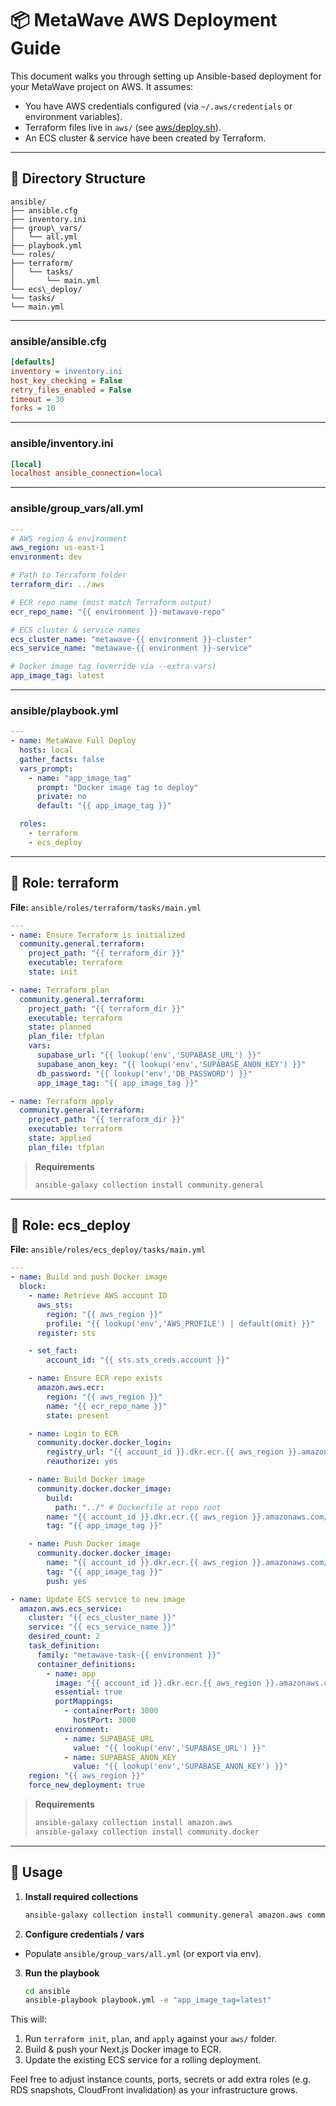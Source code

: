 # 📦 MetaWave AWS Deployment Guide

This document walks you through setting up Ansible-based deployment for your MetaWave project on AWS. It assumes:

- You have AWS credentials configured (via `~/.aws/credentials` or environment variables).
- Terraform files live in `aws/` (see [aws/deploy.sh](../aws/deploy.sh)).
- An ECS cluster & service have been created by Terraform.

---

## 📁 Directory Structure

```
ansible/
├── ansible.cfg
├── inventory.ini
├── group\_vars/
│   └── all.yml
├── playbook.yml
└── roles/
├── terraform/
│   └── tasks/
│       └── main.yml
└── ecs\_deploy/
└── tasks/
└── main.yml
```

---

### ansible/ansible.cfg

```ini
[defaults]
inventory = inventory.ini
host_key_checking = False
retry_files_enabled = False
timeout = 30
forks = 10
```

---

### ansible/inventory.ini

```ini
[local]
localhost ansible_connection=local
```

---

### ansible/group_vars/all.yml

```yaml
---
# AWS region & environment
aws_region: us-east-1
environment: dev

# Path to Terraform folder
terraform_dir: ../aws

# ECR repo name (must match Terraform output)
ecr_repo_name: "{{ environment }}-metawave-repo"

# ECS cluster & service names
ecs_cluster_name: "metawave-{{ environment }}-cluster"
ecs_service_name: "metawave-{{ environment }}-service"

# Docker image tag (override via --extra-vars)
app_image_tag: latest
```

---

### ansible/playbook.yml

```yaml
---
- name: MetaWave Full Deploy
  hosts: local
  gather_facts: false
  vars_prompt:
    - name: "app_image_tag"
      prompt: "Docker image tag to deploy"
      private: no
      default: "{{ app_image_tag }}"

  roles:
    - terraform
    - ecs_deploy
```

---

## 🔧 Role: terraform

**File:** `ansible/roles/terraform/tasks/main.yml`

```yaml
---
- name: Ensure Terraform is initialized
  community.general.terraform:
    project_path: "{{ terraform_dir }}"
    executable: terraform
    state: init

- name: Terraform plan
  community.general.terraform:
    project_path: "{{ terraform_dir }}"
    executable: terraform
    state: planned
    plan_file: tfplan
    vars:
      supabase_url: "{{ lookup('env','SUPABASE_URL') }}"
      supabase_anon_key: "{{ lookup('env','SUPABASE_ANON_KEY') }}"
      db_password: "{{ lookup('env','DB_PASSWORD') }}"
      app_image_tag: "{{ app_image_tag }}"

- name: Terraform apply
  community.general.terraform:
    project_path: "{{ terraform_dir }}"
    executable: terraform
    state: applied
    plan_file: tfplan
```

> **Requirements**
>
> ```bash
> ansible-galaxy collection install community.general
> ```

---

## 🚢 Role: ecs_deploy

**File:** `ansible/roles/ecs_deploy/tasks/main.yml`

```yaml
---
- name: Build and push Docker image
  block:
    - name: Retrieve AWS account ID
      aws_sts:
        region: "{{ aws_region }}"
        profile: "{{ lookup('env','AWS_PROFILE') | default(omit) }}"
      register: sts

    - set_fact:
        account_id: "{{ sts.sts_creds.account }}"

    - name: Ensure ECR repo exists
      amazon.aws.ecr:
        region: "{{ aws_region }}"
        name: "{{ ecr_repo_name }}"
        state: present

    - name: Login to ECR
      community.docker.docker_login:
        registry_url: "{{ account_id }}.dkr.ecr.{{ aws_region }}.amazonaws.com"
        reauthorize: yes

    - name: Build Docker image
      community.docker.docker_image:
        build:
          path: "../" # Dockerfile at repo root
        name: "{{ account_id }}.dkr.ecr.{{ aws_region }}.amazonaws.com/{{ ecr_repo_name }}"
        tag: "{{ app_image_tag }}"

    - name: Push Docker image
      community.docker.docker_image:
        name: "{{ account_id }}.dkr.ecr.{{ aws_region }}.amazonaws.com/{{ ecr_repo_name }}"
        tag: "{{ app_image_tag }}"
        push: yes

- name: Update ECS service to new image
  amazon.aws.ecs_service:
    cluster: "{{ ecs_cluster_name }}"
    service: "{{ ecs_service_name }}"
    desired_count: 2
    task_definition:
      family: "metawave-task-{{ environment }}"
      container_definitions:
        - name: app
          image: "{{ account_id }}.dkr.ecr.{{ aws_region }}.amazonaws.com/{{ ecr_repo_name }}:{{ app_image_tag }}"
          essential: true
          portMappings:
            - containerPort: 3000
              hostPort: 3000
          environment:
            - name: SUPABASE_URL
              value: "{{ lookup('env','SUPABASE_URL') }}"
            - name: SUPABASE_ANON_KEY
              value: "{{ lookup('env','SUPABASE_ANON_KEY') }}"
    region: "{{ aws_region }}"
    force_new_deployment: true
```

> **Requirements**
>
> ```bash
> ansible-galaxy collection install amazon.aws
> ansible-galaxy collection install community.docker
> ```

---

## 🚀 Usage

1. **Install required collections**

   ```bash
   ansible-galaxy collection install community.general amazon.aws community.docker
   ```

2. **Configure credentials / vars**

- Populate `ansible/group_vars/all.yml` (or export via env).

3. **Run the playbook**

   ```bash
   cd ansible
   ansible-playbook playbook.yml -e "app_image_tag=latest"
   ```

This will:

1. Run `terraform init`, `plan`, and `apply` against your `aws/` folder.
2. Build & push your Next.js Docker image to ECR.
3. Update the existing ECS service for a rolling deployment.

Feel free to adjust instance counts, ports, secrets or add extra roles (e.g. RDS snapshots, CloudFront invalidation) as your infrastructure grows.
